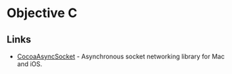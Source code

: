 # Objective C

## Links

* [CocoaAsyncSocket](https://github.com/robbiehanson/CocoaAsyncSocket) - Asynchronous socket networking library for Mac and iOS.

